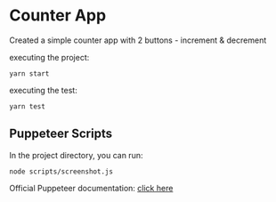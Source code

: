 # Counter App

Created a simple counter app with 2 buttons - increment & decrement

executing the project:
```
yarn start
```

executing the test:
```
yarn test
```
## Puppeteer Scripts

In the project directory, you can run:
```
node scripts/screenshot.js
```

Official Puppeteer documentation: [click here](https://pptr.dev/)

